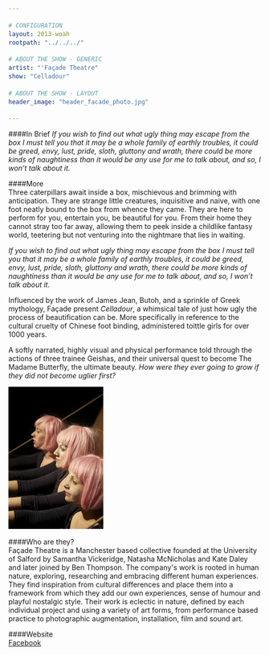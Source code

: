```yaml
---

# CONFIGURATION
layout: 2013-woah
rootpath: "../../../"

# ABOUT THE SHOW - GENERIC
artist: "'Façade Theatre"
show: "Celladour"

# ABOUT THE SHOW - LAYOUT
header_image: "header_facade_photo.jpg"

---
```


####In Brief
*If you wish to find out what ugly thing may escape from the box I must tell you that it may be a whole family of earthly troubles, it could be greed, envy, lust, pride, sloth, gluttony and wrath, there could be more kinds of naughtiness than it would be any use for me to talk about, and so, I won’t talk about it.*    

####More    
Three caterpillars await inside a box, mischievous and brimming with anticipation. They are strange little creatures, inquisitive and naive, with one foot neatly bound to the box from whence they came. They are here to perform for you, entertain you, be beautiful for you. From their home they cannot stray too far away, allowing them to peek inside a childlike fantasy world, teetering but not venturing into the nightmare that lies in waiting.    

*If you wish to find out what ugly thing may escape from the box I must tell you that it may be a whole family of earthly troubles, it could be greed, envy, lust, pride, sloth, gluttony and wrath, there could be more kinds of naughtiness than it would be any use for me to talk about, and so, I won’t talk about it.*    

Influenced by the work of James Jean, Butoh, and a sprinkle of Greek mythology, Façade present *Celladour*, a whimsical tale of just how ugly the process of beautification can be. More specifically in reference to the cultural cruelty of Chinese foot binding, administered toittle girls for over 1000 years.    

A softly narrated, highly visual and physical performance told through the actions of three trainee Geishas, and their universal quest to become The Madame Butterfly, the ultimate beauty. *How were they ever going to grow if they did not become uglier first?*    

![Celladoru](celladour2.jpg)   

####Who are they?    
Façade Theatre is a Manchester based collective founded at the University of Salford by Samantha Vickeridge, Natasha McNicholas and Kate Daley and later joined by Ben Thompson. The company's work is rooted in human nature, exploring, researching and embracing different human experiences. They find inspiration from cultural differences and place them into a framework from which they add our own experiences, sense of humour and playful nostalgic style. Their work is eclectic in nature, defined by each individual project and using a variety of art forms, from performance based practice to photographic augmentation, installation, film and sound art.    

####Website    
[Facebook](https://www.facebook.com/pages/Facade-Theatre/148891195263202?fref=ts)     

 

